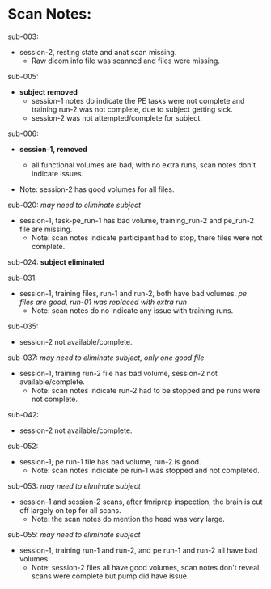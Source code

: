 # Scan Notes:  

sub-003:  
* session-2, resting state and anat scan missing.  
    * Raw dicom info file was scanned and files were missing.  



sub-005:  
* **subject removed**   
    * session-1 notes do indicate the PE tasks were not complete and training run-2 was not complete, due to subject getting sick.  
    * session-2 was not attempted/complete for subject.   


sub-006:     
* **session-1, removed**  
    * all functional volumes are bad, with no extra runs, scan notes don't indicate issues. <br>


* Note: session-2 has good volumes for all files.    

sub-020: *may need to eliminate subject*    
* session-1, task-pe_run-1 has bad volume, training_run-2 and pe_run-2 file are missing.  
    * Note: scan notes indicate participant had to stop, there files were not complete.  

sub-024: **subject eliminated**  

sub-031:  
* session-1, training files, run-1 and run-2, both have bad volumes. *pe files are good, run-01 was replaced with extra run*  
    * Note: scan notes do no indicate any issue with training runs.  

sub-035:  
* session-2 not available/complete.  


sub-037: *may need to eliminate subject, only one good file*   
* session-1, training run-2 file has bad volume, session-2 not available/complete.     
    * Note: scan notes indicate run-2 had to be stopped and pe runs were not complete.  

sub-042:  
* session-2 not available/complete.  

sub-052:  
* session-1, pe run-1 file has bad volume, run-2 is good.  
    * Note: scan notes indiciate pe run-1 was stopped and not completed.   

sub-053: *may need to eliminate subject*  
* session-1 and session-2 scans, after fmriprep inspection, the brain is cut off largely on top for all scans.
    * Note: the scan notes do mention the head was very large.  


sub-055:  *may need to eliminate subject*     
* session-1, training run-1 and run-2, and pe run-1 and run-2 all have bad volumes.   
    * Note: session-2 files all have good volumes, scan notes don't reveal scans were complete but pump did have issue.  
